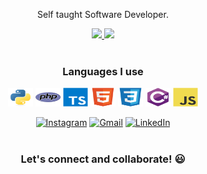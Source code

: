 

<p align="center">Self taught Software Developer.</p>

<div align="center">
  <a href="https://github.com/adolfzcoder">
    <img height="180em" src="https://github-readme-stats.vercel.app/api?username=adolfzcoder&show_icons=true&theme=prussian&include_all_commits=true&count_private=true"/>
    <img height="180em" src="https://github-readme-stats.vercel.app/api/top-langs/?username=adolfzcoder&layout=compact&langs_count=7&theme=prussian"/>
  </a>
</div>

<br />

<div align="center">
  <h3>Languages I use</h3>

  <?-- python icon -->

  <img align="center" alt="Python" height="30" width="40" src="https://raw.githubusercontent.com/devicons/devicon/master/icons/python/python-original.svg">

<!-- PHP Icon -->
<img align="center" alt="PHP" height="30" width="40" src="https://raw.githubusercontent.com/devicons/devicon/master/icons/php/php-original.svg">

<!-- TypeScript Icon -->
<img align="center" alt="TypeScript" height="30" width="40" src="https://raw.githubusercontent.com/devicons/devicon/master/icons/typescript/typescript-original.svg">

<!-- HTML Icon -->
<img align="center" alt="HTML" height="30" width="40" src="https://raw.githubusercontent.com/devicons/devicon/master/icons/html5/html5-original.svg">

<!-- CSS Icon -->
<img align="center" alt="CSS" height="30" width="40" src="https://raw.githubusercontent.com/devicons/devicon/master/icons/css3/css3-original.svg">

<!-- C# Icon -->
<img align="center" alt="C#" height="30" width="40" src="https://raw.githubusercontent.com/devicons/devicon/master/icons/csharp/csharp-original.svg">

<!-- JavaScript Icon -->
<img align="center" alt="JavaScript" height="30" width="40" src="https://raw.githubusercontent.com/devicons/devicon/master/icons/javascript/javascript-original.svg">

</div>

<br />

<div align="center"> 
  <a  target="_blank" href="https://instagram.com/adolfzcoder"><img src="https://img.shields.io/badge/-Instagram-%23E4405F?style=for-the-badge&logo=instagram&logoColor=white" alt="Instagram"></a>

<a href="mailto:adolfdavid17@gmail.com" target="_blank"><img src="https://img.shields.io/badge/-Gmail-%23333?style=for-the-badge&logo=gmail&logoColor=white" alt="Gmail"></a>

<a href="https://www.linkedin.com/in/adolf-david-048614296/" target="_blank"><img src="https://img.shields.io/badge/-LinkedIn-%230077B5?style=for-the-badge&logo=linkedin&logoColor=white" alt="LinkedIn"></a>

</div>

<br />

<h3 align="center">Let's connect and collaborate! 😃</h3>
